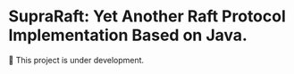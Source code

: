 # SupraRaft: Yet Another Raft Protocol Implementation Based on Java.

:construction: This project is under development.
